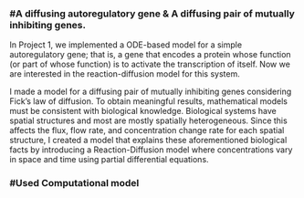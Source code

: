 ### #A diffusing autoregulatory gene & A diffusing pair of mutually inhibiting genes.

 In Project 1, we implemented a ODE-based model for a simple autoregulatory gene; that is,
 a gene that encodes a protein whose function (or part of whose function) is to activate the
 transcription of itself. Now we are interested in the reaction-diffusion model for this system.

I made a model for a diffusing pair of mutually inhibiting genes considering Fick’s law of diffusion. 
To obtain meaningful results, mathematical models must be consistent with biological knowledge. 
Biological systems have spatial structures and most are mostly spatially heterogeneous. 
Since this affects the flux, flow rate, and concentration change rate for each spatial structure, I created a model that explains these aforementioned biological facts by introducing a Reaction-Diffusion model where concentrations vary in space and time using partial differential equations. 



### #Used Computational model
